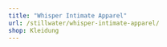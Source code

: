 ```yaml
---
title: "Whisper Intimate Apparel"
url: /stillwater/whisper-intimate-apparel/
shop: Kleidung
---
```

